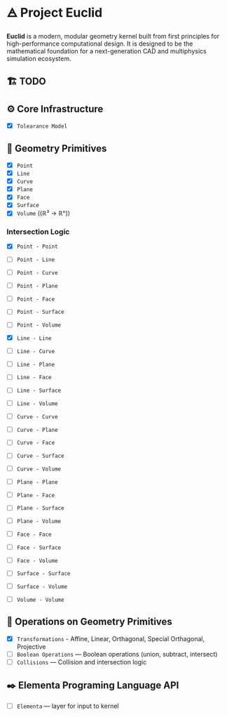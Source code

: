 # 🜁 Project Euclid

**Euclid** is a modern, modular geometry kernel built from first principles for high-performance computational design. It is designed to be the mathematical foundation for a next-generation CAD and multiphysics simulation ecosystem.

## 🏗️ TODO

## ⚙️ Core Infrastructure

- [x] `Tolearance Model`

## 📐 Geometry Primitives

- [x] `Point`
- [x] `Line`
- [x] `Curve`
- [x] `Plane`
- [x] `Face`
- [x] `Surface` 
- [x] `Volume` ((ℝ³ → ℝⁿ))

### Intersection Logic  
- [x] `Point - Point`
- [ ] `Point - Line`
- [ ] `Point - Curve`
- [ ] `Point - Plane`
- [ ] `Point - Face`
- [ ] `Point - Surface`
- [ ] `Point - Volume`

- [x] `Line - Line`
- [ ] `Line - Curve`
- [ ] `Line - Plane`
- [ ] `Line - Face`
- [ ] `Line - Surface`
- [ ] `Line - Volume`

- [ ] `Curve - Curve`
- [ ] `Curve - Plane`
- [ ] `Curve - Face`
- [ ] `Curve - Surface`
- [ ] `Curve - Volume`

- [ ] `Plane - Plane`
- [ ] `Plane - Face`
- [ ] `Plane - Surface`
- [ ] `Plane - Volume`

- [ ] `Face - Face`
- [ ] `Face - Surface`
- [ ] `Face - Volume`

- [ ] `Surface - Surface`
- [ ] `Surface - Volume`

- [ ] `Volume - Volume`




## 🧮 Operations on Geometry Primitives
- [x] `Transformations` - Affine, Linear, Orthagonal, Special Orthagonal, Projective
- [ ] `Boolean Operations` — Boolean operations (union, subtract, intersect)
- [ ] `Collisions` — Collision and intersection logic

## ✒️ Elementa Programing Language API

- [ ] `Elementa` —  layer for input to kernel 
